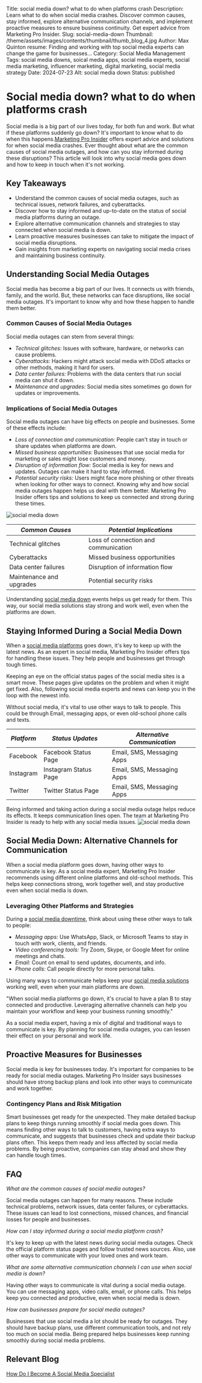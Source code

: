 Title: social media down? what to do when platforms crash
Description: Learn what to do when social media crashes. Discover common causes, stay informed, explore alternative communication channels, and implement proactive measures to ensure business continuity. Get expert advice from Marketing Pro Insider.
Slug: social-media-down
Thumbnail: /theme/assets/images/contents/thumbnail/thumb_blog_4.jpg
Author: Max Quinton
resume: Finding and working with top social media experts can change the game for businesses...
Category: Social Media Management
Tags: social media downs, soical media apps, social media experts, social media marketing, influencer marketing, digital marketing, social media strategy
Date: 2024-07-23
Alt: social media down
Status: published

# Social media down? what to do when platforms crash
Social media is a big part of our lives today, for both fun and work. But what if these platforms suddenly go down? It's important to know what to do when this happens.[Marketing Pro Insider](https://marketingproinsider.com/) offers expert advice and solutions for when social media crashes.
Ever thought about what are the common causes of social media outages, and how can you stay informed during these disruptions? This article will look into why social media goes down and how to keep in touch when it's not working.

## Key Takeaways
- Understand the common causes of social media outages, such as technical issues, network failures, and cyberattacks.
- Discover how to stay informed and up-to-date on the status of social media platforms during an outage.
- Explore alternative communication channels and strategies to stay connected when social media is down.
- Learn proactive measures businesses can take to mitigate the impact of social media disruptions.
- Gain insights from marketing experts on navigating social media crises and maintaining business continuity.

## Understanding Social Media Outages
Social media has become a big part of our lives. It connects us with friends, family, and the world. But, these networks can face disruptions, like social media outages. It's important to know why and how these happen to handle them better.

### Common Causes of Social Media Outages
Social media outages can stem from several things:
- *Technical glitches:* Issues with software, hardware, or networks can cause problems.
- *Cyberattacks:* Hackers might attack social media with DDoS attacks or other methods, making it hard for users.
- *Data center failures:* Problems with the data centers that run social media can shut it down.
- *Maintenance and upgrades:* Social media sites sometimes go down for updates or improvements.

### Implications of Social Media Outages
Social media outages can have big effects on people and businesses. Some of these effects include:
- *Loss of connection and communication:* People can't stay in touch or share updates when platforms are down.
- *Missed business opportunities:* Businesses that use social media for marketing or sales might lose customers and money.
- *Disruption of information flow:* Social media is key for news and updates. Outages can make it hard to stay informed.
- *Potential security risks:* Users might face more phishing or other threats when looking for other ways to connect.
Knowing why and how social media outages happen helps us deal with them better. Marketing Pro Insider offers tips and solutions to keep us connected and strong during these times.

![social media down](/theme/assets/images/contents/post/blog_4_pic_1.jpg)

| *Common Causes*       | *Potential Implications*         |
|-------------------------|------------------------------------|
| Technical glitches      | Loss of connection and communication|
| Cyberattacks            | Missed business opportunities      |
| Data center failures    | Disruption of information flow     |
| Maintenance and upgrades| Potential security risks           |

Understanding [social media down](https://marketingproinsider.com/) events helps us get ready for them. This way, our social media solutions stay strong and work well, even when the platforms are down.

## Staying Informed During a Social Media Down
When a [social media platforms](https://marketingproinsider.com/) goes down, it's key to keep up with the latest news. As an expert in social media, Marketing Pro Insider offers tips for handling these issues. They help people and businesses get through tough times.

Keeping an eye on the official status pages of the social media sites is a smart move. These pages give updates on the problem and when it might get fixed. Also, following social media experts and news can keep you in the loop with the newest info.

Without social media, it's vital to use other ways to talk to people. This could be through Email, messaging apps, or even old-school phone calls and texts.

| *Platform* | *Status Updates*      | *Alternative Communication*     |
|--------------|-------------------------|-----------------------------------|
| Facebook     | Facebook Status Page    | Email, SMS, Messaging Apps        |
| Instagram    | Instagram Status Page   | Email, SMS, Messaging Apps        |
| Twitter      | Twitter Status Page     | Email, SMS, Messaging Apps        |

Being informed and taking action during a social media outage helps reduce its effects. It keeps communication lines open. The team at Marketing Pro Insider is ready to help with any social media issues.
![social media down](/theme/assets/images/contents/post/blog_4_pic_2.jpg)
## Social Media Down: Alternative Channels for Communication
When a social media platform goes down, having other ways to communicate is key. As a social media expert, Marketing Pro Insider recommends using different online platforms and old-school methods. This helps keep connections strong, work together well, and stay productive even when social media is down.

### Leveraging Other Platforms and Strategies
During a [social media downtime](https://marketingproinsider.com/), think about using these other ways to talk to people:
- *Messaging apps:* Use WhatsApp, Slack, or Microsoft Teams to stay in touch with work, clients, and friends.
- *Video conferencing tools:* Try Zoom, Skype, or Google Meet for online meetings and chats.
- *Email:* Count on email to send updates, documents, and info.
- *Phone calls:* Call people directly for more personal talks.

Using many ways to communicate helps keep your [social media solutions](https://marketingproinsider.com/) working well, even when your main platforms are down.

"When social media platforms go down, it's crucial to have a plan B to stay connected and productive. Leveraging alternative channels can help you maintain your workflow and keep your business running smoothly."

As a social media expert, having a mix of digital and traditional ways to communicate is key. By planning for social media outages, you can lessen their effect on your personal and work life.

## Proactive Measures for Businesses
Social media is key for businesses today. It's important for companies to be ready for social media outages. Marketing Pro Insider says businesses should have strong backup plans and look into other ways to communicate and work together.

### Contingency Plans and Risk Mitigation
Smart businesses get ready for the unexpected. They make detailed backup plans to keep things running smoothly if social media goes down. This means finding other ways to talk to customers, having extra ways to communicate, and suggests that businesses check and update their backup plans often. This keeps them ready and less affected by social media problems. By being proactive, companies can stay ahead and show they can handle tough times.

## FAQ
*What are the common causes of social media outages?*

Social media outages can happen for many reasons. These include technical problems, network issues, data center failures, or cyberattacks. These issues can lead to lost connections, missed chances, and financial losses for people and businesses.

*How can I stay informed during a social media platform crash?*

It's key to keep up with the latest news during social media outages. Check the official platform status pages and follow trusted news sources. Also, use other ways to communicate with your loved ones and work team.

*What are some alternative communication channels I can use when social media is down?*

Having other ways to communicate is vital during a social media outage. You can use messaging apps, video calls, email, or phone calls. This helps keep you connected and productive, even when social media is down.

*How can businesses prepare for social media outages?*

Businesses that use social media a lot should be ready for outages. They should have backup plans, use different communication tools, and not rely too much on social media. Being prepared helps businesses keep running smoothly during social media problems.

## Relevant Blog
[How Do I Become A Social Media Specialist](https://marketingproinsider.com/social-media-down)